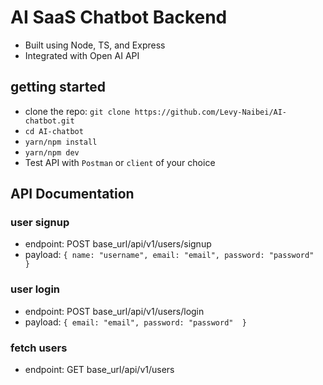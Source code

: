 # AI SaaS Chatbot Backend

- Built using Node, TS, and Express
- Integrated with Open AI API

## getting started

- clone the repo: `git clone https://github.com/Levy-Naibei/AI-chatbot.git`
- `cd AI-chatbot`
- `yarn/npm install`
- `yarn/npm dev`
- Test API with `Postman` or `client` of your choice

## API Documentation

### user signup

- endpoint: POST base_url/api/v1/users/signup
- payload: `{ name: "username", email: "email", password: "password"  }`

### user login

- endpoint: POST base_url/api/v1/users/login
- payload: `{ email: "email", password: "password"  }`

### fetch users

- endpoint: GET base_url/api/v1/users
